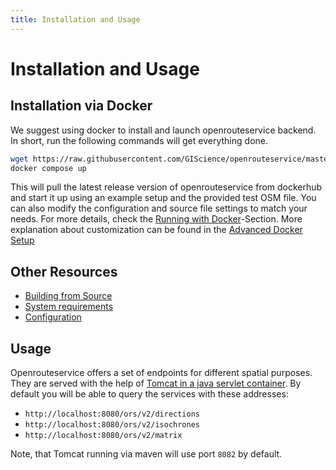 ```yaml
---
title: Installation and Usage
---
```


# Installation and Usage

## Installation via Docker

We suggest using docker to install and launch openrouteservice backend. In short, run the following commands will get everything done.

```bash
wget https://raw.githubusercontent.com/GIScience/openrouteservice/master/docker-compose.yml
docker compose up
```

This will pull the latest release version of openrouteservice from dockerhub and start it up using an example setup and the provided test OSM file. 
You can also modify the configuration and source file settings to match your needs. For more details, check the [Running with Docker](Running-with-Docker)-Section. 
More explanation about customization can be found in the [Advanced Docker Setup](Advanced-Docker-Setup)

## Other Resources 

* [Building from Source](Building-from-Source)
* [System requirements](System-Requirements)
* [Configuration](Configuration)

## Usage
Openrouteservice offers a set of endpoints for different spatial purposes. They are served with the help of [Tomcat in a java servlet container](https://github.com/GIScience/openrouteservice/blob/master/ors-api/WebContent/WEB-INF/web.xml). By default you will be able to query the services with these addresses:

- `http://localhost:8080/ors/v2/directions`
- `http://localhost:8080/ors/v2/isochrones`
- `http://localhost:8080/ors/v2/matrix`

Note, that Tomcat running via maven will use port `8082` by default.

